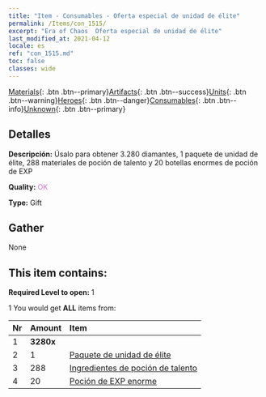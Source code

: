 ```yaml
---
title: "Item - Consumables - Oferta especial de unidad de élite"
permalink: /Items/con_1515/
excerpt: "Era of Chaos  Oferta especial de unidad de élite"
last_modified_at: 2021-04-12
locale: es
ref: "con_1515.md"
toc: false
classes: wide
---
```

 [Materials](/es/Items/){: .btn .btn--primary}[Artifacts](/es/Items/Artifacts/){: .btn .btn--success}[Units](/es/Items/Units/){: .btn .btn--warning}[Heroes](/es/Items/Heroes/){: .btn .btn--danger}[Consumables](/es/Items/Consumables/){: .btn .btn--info}[Unknown](/es/Items/Unknown/){: .btn .btn--primary}

## Detalles
 **Descripción:** Úsalo para obtener 3.280 diamantes, 1 paquete de unidad de élite, 288 materiales de poción de talento y 20 botellas enormes de poción de EXP

 **Quality:** <span style="color: #DA70D6">OK</span>

 **Type:** Gift

## Gather

  None

## This item contains:

 **Required Level to open:** 1

 1 You would get **ALL** items  from:

  | Nr | Amount |     Item    |
  |:---|:-------|:------------|
  | 1 |  **3280x** | <i class="fas fa-gem"/> |  | 
  | 2 | 1 | [Paquete de unidad de élite](/es/Items/con_1361/) | 
  | 3 | 288 | [Ingredientes de poción de talento](/es/Items/con_1120/) | 
  | 4 | 20 | [Poción de EXP enorme](/es/Items/con_703/) | 
